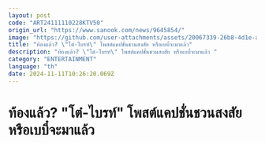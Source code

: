 ```yaml
---
layout: post
code: "ART24111110228KTV50"
origin_url: "https://www.sanook.com/news/9645854/"
image: "https://github.com/user-attachments/assets/20067339-26b8-4d1e-af9d-97c7fbcc88cf"
title: "ท้องแล้ว? \"โต๋-ไบรท์\" โพสต์แคปชั่นชวนสงสัย หรือเบบี๋จะมาแล้ว"
description: "ท้องแล้ว? \"โต๋-ไบรท์\" โพสต์แคปชั่นชวนสงสัย หรือเบบี๋จะมาแล้ว "
category: "ENTERTAINMENT"
language: "th"
date: 2024-11-11T10:26:20.069Z
---
```


# ท้องแล้ว? "โต๋-ไบรท์" โพสต์แคปชั่นชวนสงสัย หรือเบบี๋จะมาแล้ว